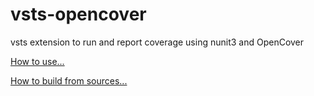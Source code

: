 # vsts-opencover
vsts extension to run and report coverage using nunit3 and OpenCover

[How to use...](docs/usage.md)

[How to build from sources...](docs/build.md)
